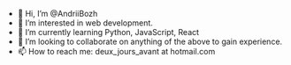 - 👋 Hi, I’m @AndriiBozh
- 👀 I’m interested in web development.
- 🌱 I’m currently learning Python, JavaScript, React
- 💞️ I’m looking to collaborate on anything of the above to gain experience.
- 📫 How to reach me: deux_jours_avant at hotmail.com

<!---
AndriiBozh/AndriiBozh is a ✨ special ✨ repository because its `README.md` (this file) appears on your GitHub profile.
You can click the Preview link to take a look at your changes.
--->
